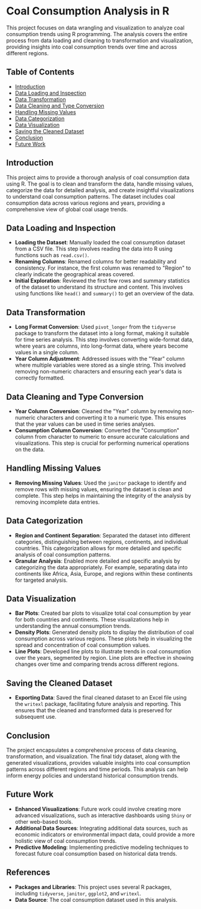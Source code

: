 # Coal Consumption Analysis in R

This project focuses on data wrangling and visualization to analyze coal consumption trends using R programming. The analysis covers the entire process from data loading and cleaning to transformation and visualization, providing insights into coal consumption trends over time and across different regions.

## Table of Contents

- [Introduction](#introduction)
- [Data Loading and Inspection](#data-loading-and-inspection)
- [Data Transformation](#data-transformation)
- [Data Cleaning and Type Conversion](#data-cleaning-and-type-conversion)
- [Handling Missing Values](#handling-missing-values)
- [Data Categorization](#data-categorization)
- [Data Visualization](#data-visualization)
- [Saving the Cleaned Dataset](#saving-the-cleaned-dataset)
- [Conclusion](#conclusion)
- [Future Work](#future-work)


## Introduction

This project aims to provide a thorough analysis of coal consumption data using R. The goal is to clean and transform the data, handle missing values, categorize the data for detailed analysis, and create insightful visualizations to understand coal consumption patterns. The dataset includes coal consumption data across various regions and years, providing a comprehensive view of global coal usage trends.

## Data Loading and Inspection

- **Loading the Dataset**: Manually loaded the coal consumption dataset from a CSV file. This step involves reading the data into R using functions such as `read.csv()`.
- **Renaming Columns**: Renamed columns for better readability and consistency. For instance, the first column was renamed to "Region" to clearly indicate the geographical areas covered.
- **Initial Exploration**: Reviewed the first few rows and summary statistics of the dataset to understand its structure and content. This involves using functions like `head()` and `summary()` to get an overview of the data.

## Data Transformation

- **Long Format Conversion**: Used `pivot_longer` from the `tidyverse` package to transform the dataset into a long format, making it suitable for time series analysis. This step involves converting wide-format data, where years are columns, into long-format data, where years become values in a single column.
- **Year Column Adjustment**: Addressed issues with the "Year" column where multiple variables were stored as a single string. This involved removing non-numeric characters and ensuring each year's data is correctly formatted.

## Data Cleaning and Type Conversion

- **Year Column Conversion**: Cleaned the "Year" column by removing non-numeric characters and converting it to a numeric type. This ensures that the year values can be used in time series analyses.
- **Consumption Column Conversion**: Converted the "Consumption" column from character to numeric to ensure accurate calculations and visualizations. This step is crucial for performing numerical operations on the data.

## Handling Missing Values

- **Removing Missing Values**: Used the `janitor` package to identify and remove rows with missing values, ensuring the dataset is clean and complete. This step helps in maintaining the integrity of the analysis by removing incomplete data entries.

## Data Categorization

- **Region and Continent Separation**: Separated the dataset into different categories, distinguishing between regions, continents, and individual countries. This categorization allows for more detailed and specific analysis of coal consumption patterns.
- **Granular Analysis**: Enabled more detailed and specific analysis by categorizing the data appropriately. For example, separating data into continents like Africa, Asia, Europe, and regions within these continents for targeted analysis.

## Data Visualization

- **Bar Plots**: Created bar plots to visualize total coal consumption by year for both countries and continents. These visualizations help in understanding the annual consumption trends.
- **Density Plots**: Generated density plots to display the distribution of coal consumption across various regions. These plots help in visualizing the spread and concentration of coal consumption values.
- **Line Plots**: Developed line plots to illustrate trends in coal consumption over the years, segmented by region. Line plots are effective in showing changes over time and comparing trends across different regions.

## Saving the Cleaned Dataset

- **Exporting Data**: Saved the final cleaned dataset to an Excel file using the `writexl` package, facilitating future analysis and reporting. This ensures that the cleaned and transformed data is preserved for subsequent use.

## Conclusion

The project encapsulates a comprehensive process of data cleaning, transformation, and visualization. The final tidy dataset, along with the generated visualizations, provides valuable insights into coal consumption patterns across different regions and time periods. This analysis can help inform energy policies and understand historical consumption trends.

## Future Work

- **Enhanced Visualizations**: Future work could involve creating more advanced visualizations, such as interactive dashboards using `Shiny` or other web-based tools.
- **Additional Data Sources**: Integrating additional data sources, such as economic indicators or environmental impact data, could provide a more holistic view of coal consumption trends.
- **Predictive Modeling**: Implementing predictive modeling techniques to forecast future coal consumption based on historical data trends.

## References

- **Packages and Libraries**: This project uses several R packages, including `tidyverse`, `janitor`, `ggplot2`, and `writexl`.
- **Data Source**: The coal consumption dataset used in this analysis.


